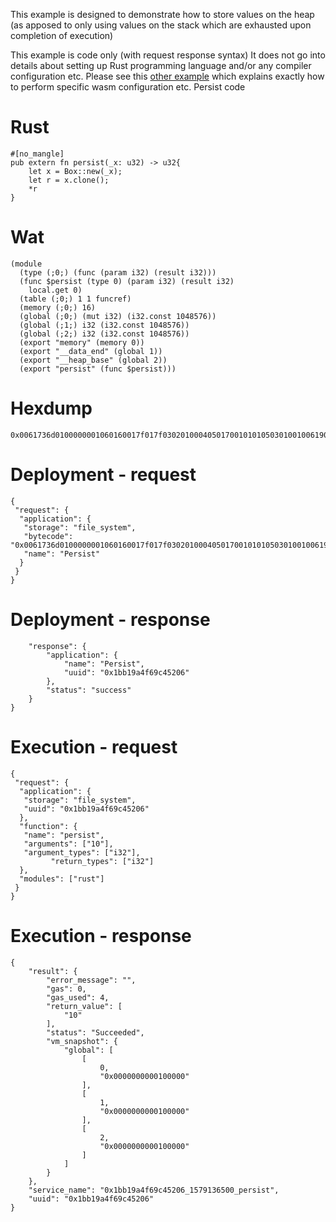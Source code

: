 This example is designed to demonstrate how to store values on the heap (as apposed to only using values on the stack which are exhausted upon completion of execution)

This example is code only (with request response syntax) It does not go into details about setting up Rust programming language and/or any compiler configuration etc. Please see this [other example](https://github.com/second-state/SSVMRPC/blob/master/examples/creating_wasm_application.md#set-wasm-specific-system-configuration) which explains exactly how to perform specific wasm configuration etc.
Persist code

# Rust 

```
#[no_mangle]
pub extern fn persist(_x: u32) -> u32{
    let x = Box::new(_x);
    let r = x.clone();
    *r
}
```

# Wat

```
(module
  (type (;0;) (func (param i32) (result i32)))
  (func $persist (type 0) (param i32) (result i32)
    local.get 0)
  (table (;0;) 1 1 funcref)
  (memory (;0;) 16)
  (global (;0;) (mut i32) (i32.const 1048576))
  (global (;1;) i32 (i32.const 1048576))
  (global (;2;) i32 (i32.const 1048576))
  (export "memory" (memory 0))
  (export "__data_end" (global 1))
  (export "__heap_base" (global 2))
  (export "persist" (func $persist)))
  ```

  # Hexdump

  ```
  0x0061736d0100000001060160017f017f030201000405017001010105030100100619037f01418080c0000b7f00418080c0000b7f00418080c0000b072f04066d656d6f727902000a5f5f646174615f656e6403010b5f5f686561705f626173650302077065727369737400000a0601040020000b
  ```

#  Deployment - request

```
{
 "request": {
  "application": {
   "storage": "file_system",
   "bytecode": "0x0061736d0100000001060160017f017f030201000405017001010105030100100619037f01418080c0000b7f00418080c0000b7f00418080c0000b072f04066d656d6f727902000a5f5f646174615f656e6403010b5f5f686561705f626173650302077065727369737400000a0601040020000b",
   "name": "Persist"
  }
 }
}
```

# Deployment - response

```{
    "response": {
        "application": {
            "name": "Persist",
            "uuid": "0x1bb19a4f69c45206"
        },
        "status": "success"
    }
}
```

# Execution - request

```
{
 "request": {
  "application": {
   "storage": "file_system", 
   "uuid": "0x1bb19a4f69c45206"
  },
  "function": {
   "name": "persist", 
   "arguments": ["10"],
   "argument_types": ["i32"], 
         "return_types": ["i32"]
  },
  "modules": ["rust"] 
 }
}
```

# Execution - response

```
{
    "result": {
        "error_message": "",
        "gas": 0,
        "gas_used": 4,
        "return_value": [
            "10"
        ],
        "status": "Succeeded",
        "vm_snapshot": {
            "global": [
                [
                    0,
                    "0x0000000000100000"
                ],
                [
                    1,
                    "0x0000000000100000"
                ],
                [
                    2,
                    "0x0000000000100000"
                ]
            ]
        }
    },
    "service_name": "0x1bb19a4f69c45206_1579136500_persist",
    "uuid": "0x1bb19a4f69c45206"
}
```
